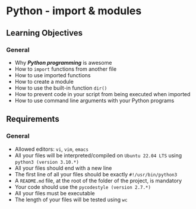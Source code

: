 # Python - import & modules

## Learning Objectives

### General
- Why **_Python programming_** is awesome
- How to `import` functions from another file
- How to use imported functions
- How to create a module
- How to use the built-in function `dir()`
- How to prevent code in your script from being executed when imported
- How to use command line arguments with your Python programs

## Requirements
### General
- Allowed editors: `vi`, `vim`, `emacs`
- All your files will be interpreted/compiled on `Ubuntu 22.04 LTS` using `python3 (version 3.10.*)`
- All your files should end with a new line
- The first line of all your files should be exactly `#!/usr/bin/python3`
- A `README.md` file, at the root of the folder of the project, is mandatory
- Your code should use the `pycodestyle (version 2.7.*)`
- All your files must be executable
- The length of your files will be tested using `wc`
